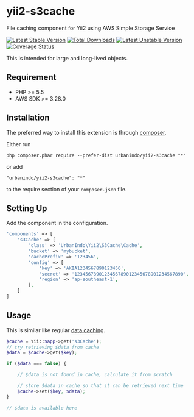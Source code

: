 # yii2-s3cache
File caching component for Yii2 using AWS Simple Storage Service

[![Latest Stable Version](https://poser.pugx.org/urbanindo/yii2-s3cache/v/stable.svg)](https://packagist.org/packages/urbanindo/yii2-s3cache)
[![Total Downloads](https://poser.pugx.org/urbanindo/yii2-s3cache/downloads.svg)](https://packagist.org/packages/urbanindo/yii2-s3cache)
[![Latest Unstable Version](https://poser.pugx.org/urbanindo/yii2-s3cache/v/unstable.svg)](https://packagist.org/packages/urbanindo/yii2-s3cache)
[![Coverage Status](https://coveralls.io/repos/github/urbanindo/yii2-s3cache/badge.svg)](https://coveralls.io/github/urbanindo/yii2-s3cache)

This is intended for large and long-lived objects.

## Requirement

* PHP >= 5.5
* AWS SDK >= 3.28.0

## Installation

The preferred way to install this extension is through [composer](http://getcomposer.org/download/).

Either run

```
php composer.phar require --prefer-dist urbanindo/yii2-s3cache "*"
```

or add

```
"urbanindo/yii2-s3cache": "*"
```

to the require section of your `composer.json` file.

## Setting Up

Add the component in the configuration.

```php
'components' => [
    's3Cache' => [
        'class' => 'UrbanIndo\Yii2\S3Cache\Cache',
        'bucket' => 'mybucket',
        'cachePrefix' => '123456',
        'config' => [
            'key' => 'AKIA1234567890123456',
            'secret' => '1234567890123456789012345678901234567890',
            'region' => 'ap-southeast-1',
        ],
    ]
]
```

## Usage

This is similar like regular [data caching](http://www.yiiframework.com/doc-2.0/guide-caching-data.html).

```php
$cache = Yii::$app->get('s3Cache');
// try retrieving $data from cache
$data = $cache->get($key);

if ($data === false) {

    // $data is not found in cache, calculate it from scratch

    // store $data in cache so that it can be retrieved next time
    $cache->set($key, $data);
}

// $data is available here
```
